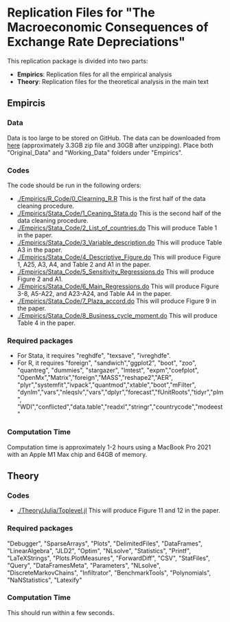 # Replication Files for "The Macroeconomic Consequences of Exchange Rate Depreciations"

This replication package is divided into two parts:
* **Empirics**: Replication files for all the empirical analysis
* **Theory**: Replication files for the theoretical analysis in the main text

## Empircis
### Data
Data is too large to be stored on GitHub. The data can be downloaded from [here](https://www.dropbox.com/scl/fi/k8487v6oaaeurqtnj24om/Trilemma_Replication_Data_Files.zip?rlkey=mssvlv7xu2zph92mvb9htes7f&dl=1) (approximately 3.3GB zip file and 30GB after unzipping). Place both "Original_Data" and "Working_Data" folders under "Empirics". 
### Codes 
The code should be run in the following orders:
 * [./Empirics/R_Code/0_Clearning_R.R](./Empirics/R_Code/0_Cleaning_R.R)
   This is the first half of the data cleaning procedure.
 * [./Empirics/Stata_Code/1_Ceaning_Stata.do](./Empirics/Stata_Code/1_Ceaning_Stata.do)
   This is the second half of the data cleaning procedure.
 * [./Empirics/Stata_Code/2_List_of_countries.do](./Empirics/Stata_Code/2_List_of_countries.do)
   This will produce Table 1 in the paper.
 * [./Empirics/Stata_Code/3_Variable_description.do](./Empirics/Stata_Code/3_Variable_description.do)
   This will produce Table A3 in the paper.
 * [./Empirics/Stata_Code/4_Descriptive_Figure.do](./Empirics/Stata_Code/4_Descriptive_Figure.do)
   This will produce Figure 1, A25, A3, A4, and Table 2 and A1 in the paper.
 * [./Empirics/Stata_Code/5_Sensitivity_Regressions.do](./Empirics/Stata_Code/5_Sensitivity_Regressions.do)
   This will produce Figure 2 and A1.
 * [./Empirics/Stata_Code/6_Main_Regressions.do](./Empirics/Stata_Code/6_Main_Regressions.do)
   This will produce Figure 3-8, A5-A22, and A23-A24, and Table A4 in the paper.
 * [./Empirics/Stata_Code/7_Plaza_accord.do](./Empirics/Stata_Code/7_Plaza_accord.do)
   This will produce Figure 9 in the paper.
 * [./Empirics/Stata_Code/8_Business_cycle_moment.do](./Empirics/Stata_Code/8_Business_cycle_moment.do)
   This will produce Table 4 in the paper. 
### Required packages
* For Stata, it requires "reghdfe", "texsave", "ivreghdfe".
* For R, it requires "foreign", "sandwich","ggplot2", "boot", "zoo", 
                     "quantreg", "dummies", "stargazer", "lmtest", "expm","coefplot",
                     "OpenMx","Matrix","foreign","MASS","reshape2","AER",
                     "plyr","systemfit","ivpack","quantmod","xtable","boot","mFilter",
                     "dynlm","vars","nleqslv","vars","dplyr","forecast","fUnitRoots","tidyr","plm",
                     "WDI","conflicted","data.table","readxl","stringr","countrycode","modeest"
### Computation Time
Computation time is approximately 1-2 hours using a MacBook Pro 2021 with an Apple M1 Max chip and 64GB of memory. 


## Theory

### Codes
* [./Theory/Julia/Toplevel.jl](./Theory/Julia/Toplevel.jl)
  This will produce Figure 11 and 12 in the paper.
### Required packages
  "Debugger", "SparseArrays", "Plots", "DelimitedFiles", "DataFrames", "LinearAlgebra", "JLD2", "Optim", "NLsolve", "Statistics", "Printf", "LaTeXStrings", "Plots.PlotMeasures", "ForwardDiff", "CSV", "StatFiles", "Query",   "DataFramesMeta", "Parameters", "NLsolve", "DiscreteMarkovChains", "Infiltrator", "BenchmarkTools", "Polynomials", "NaNStatistics", "Latexify"
### Computation Time
 This should run within a few seconds.

